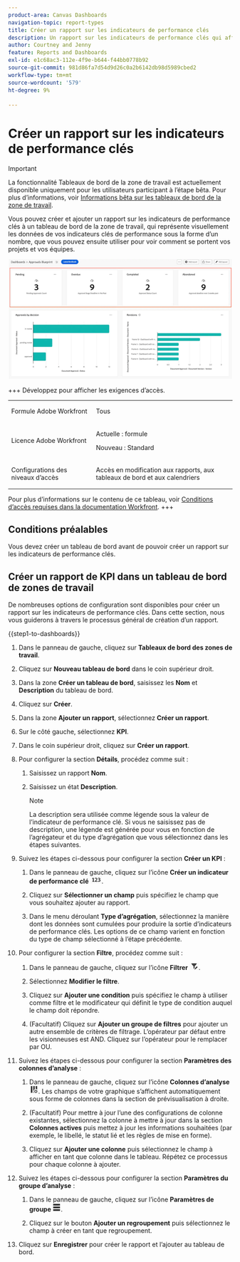```yaml
---
product-area: Canvas Dashboards
navigation-topic: report-types
title: Créer un rapport sur les indicateurs de performance clés
description: Un rapport sur les indicateurs de performance clés qui affiche de manière bien visible un indicateur de performance clé agrégé unique peut être ajouté à un tableau de bord de zone de travail.
author: Courtney and Jenny
feature: Reports and Dashboards
exl-id: e1c68ac3-112e-4f9e-b644-f44bb0778b92
source-git-commit: 981d86fa7d54d9d26c0a2b6142db98d5989cbed2
workflow-type: tm+mt
source-wordcount: '579'
ht-degree: 9%

---
```


# Créer un rapport sur les indicateurs de performance clés

>[!IMPORTANT]
>
>La fonctionnalité Tableaux de bord de la zone de travail est actuellement disponible uniquement pour les utilisateurs participant à l’étape bêta. Pour plus d’informations, voir [Informations bêta sur les tableaux de bord de la zone de travail](/help/quicksilver/product-announcements/betas/canvas-dashboards-beta/canvas-dashboards-beta-information.md).

Vous pouvez créer et ajouter un rapport sur les indicateurs de performance clés à un tableau de bord de la zone de travail, qui représente visuellement les données de vos indicateurs clés de performance sous la forme d’un nombre, que vous pouvez ensuite utiliser pour voir comment se portent vos projets et vos équipes.

![Exemple de rapport sur les KPI](assets/kpi-example-main.png)

+++ Développez pour afficher les exigences d’accès.

<table style="table-layout:auto"> 
<col> 
</col> 
<col> 
</col> 
<tbody> 
<tr> 
   <td role="rowheader"><p>Formule Adobe Workfront</p></td> 
   <td> 
<p>Tous </p> 
   </td> 
<tr> 
 <tr> 
   <td role="rowheader"><p>Licence Adobe Workfront</p></td> 
   <td> 
<p>Actuelle : formule </p> 
<p>Nouveau : Standard</p> 
   </td> 
   </tr> 
  </tr> 
  <tr> 
   <td role="rowheader"><p>Configurations des niveaux d’accès</p></td> 
   <td><p>Accès en modification aux rapports, aux tableaux de bord et aux calendriers</p>
  </td> 
  </tr>  
</tbody> 
</table>

Pour plus d’informations sur le contenu de ce tableau, voir [Conditions d’accès requises dans la documentation Workfront](/help/quicksilver/administration-and-setup/add-users/access-levels-and-object-permissions/access-level-requirements-in-documentation.md).
+++

## Conditions préalables

Vous devez créer un tableau de bord avant de pouvoir créer un rapport sur les indicateurs de performance clés.

## Créer un rapport de KPI dans un tableau de bord de zones de travail

De nombreuses options de configuration sont disponibles pour créer un rapport sur les indicateurs de performance clés. Dans cette section, nous vous guiderons à travers le processus général de création d’un rapport.

{{step1-to-dashboards}}

1. Dans le panneau de gauche, cliquez sur **Tableaux de bord des zones de travail**.

1. Cliquez sur **Nouveau tableau de bord** dans le coin supérieur droit.

1. Dans la zone **Créer un tableau de bord**, saisissez les **Nom** et **Description** du tableau de bord.

1. Cliquez sur **Créer**.

1. Dans la zone **Ajouter un rapport**, sélectionnez **Créer un rapport**.

1. Sur le côté gauche, sélectionnez **KPI**.

1. Dans le coin supérieur droit, cliquez sur **Créer un rapport**.

1. Pour configurer la section **Détails**, procédez comme suit :

   1. Saisissez un rapport **Nom**.
   1. Saisissez un état **Description**.

      >[!NOTE]
      >
      >La description sera utilisée comme légende sous la valeur de l’indicateur de performance clé. Si vous ne saisissez pas de description, une légende est générée pour vous en fonction de l’agrégateur et du type d’agrégation que vous sélectionnez dans les étapes suivantes.

1. Suivez les étapes ci-dessous pour configurer la section **Créer un KPI** :

   1. Dans le panneau de gauche, cliquez sur l’icône **Créer un indicateur de performance clé** ![Créer un indicateur de performance clé](assets/build-kpi-icon.png).

   1. Cliquez sur **Sélectionner un champ** puis spécifiez le champ que vous souhaitez ajouter au rapport.

   1. Dans le menu déroulant **Type d’agrégation**, sélectionnez la manière dont les données sont cumulées pour produire la sortie d’indicateurs de performance clés. Les options de ce champ varient en fonction du type de champ sélectionné à l’étape précédente.

1. Pour configurer la section **Filtre**, procédez comme suit :

   1. Dans le panneau de gauche, cliquez sur l’icône **Filtrer** ![Icône Filtrer](assets/filter-icon.png).

   1. Sélectionnez **Modifier le filtre**.

   1. Cliquez sur **Ajouter une condition** puis spécifiez le champ à utiliser comme filtre et le modificateur qui définit le type de condition auquel le champ doit répondre.

   1. (Facultatif) Cliquez sur **Ajouter un groupe de filtres** pour ajouter un autre ensemble de critères de filtrage. L’opérateur par défaut entre les visionneuses est AND. Cliquez sur l’opérateur pour le remplacer par OU.

1. Suivez les étapes ci-dessous pour configurer la section **Paramètres des colonnes d’analyse** :

   1. Dans le panneau de gauche, cliquez sur l’icône **Colonnes d’analyse** ![Icône Colonnes d’analyse](assets/drilldown-column.png). Les champs de votre graphique s’affichent automatiquement sous forme de colonnes dans la section de prévisualisation à droite.

   1. (Facultatif) Pour mettre à jour l’une des configurations de colonne existantes, sélectionnez la colonne à mettre à jour dans la section **Colonnes actives** puis mettez à jour les informations souhaitées (par exemple, le libellé, le statut lié et les règles de mise en forme).

   1. Cliquez sur **Ajouter une colonne** puis sélectionnez le champ à afficher en tant que colonne dans le tableau. Répétez ce processus pour chaque colonne à ajouter.

1. Suivez les étapes ci-dessous pour configurer la section **Paramètres du groupe d’analyse** :

   1. Dans le panneau de gauche, cliquez sur l’icône **Paramètres de groupe** ![Icône de groupe d’analyse](assets/drilldown-group-icon.png).

   1. Cliquez sur le bouton **Ajouter un regroupement** puis sélectionnez le champ à créer en tant que regroupement.

1. Cliquez sur **Enregistrer** pour créer le rapport et l’ajouter au tableau de bord.


